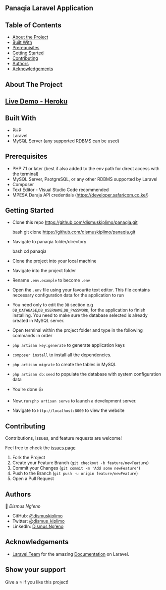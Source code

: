 ## Panaqia Laravel Application

## Table of Contents

* [About the Project](#about-the-project)
* [Built With](#built-with)
* [Prerequisites](#prerequisites)
* [Getting Started](#getting-started)
* [Contributing](#contributing)
* [Authors](#author)
* [Acknowledgements](#acknowledgements)

## About The Project





## [Live Demo - Heroku](https://panaqia.herokuapp.com/)
<!-- ## [Live Demo ]() -->

## Built With

* PHP
* Laravel
* MySQL Server (any supported RDBMS can be used)

## Prerequisites

- PHP 7.1 or later (best if also added to the env path for direct access with the terminal)
- MySQL Server, PsotgreSQL, or any other RDBMS supported by Laravel
- Composer
- Text Editor - Visual Studio Code recommended
- MPESA Daraja API credentials (https://developer.safaricom.co.ke/)

## Getting Started

* Clone this repo <https://github.com/dismuskiplimo/panaqia.git>

    bash
    git clone <https://github.com/dismuskiplimo/panaqia.git>
    

* Navigate to panaqia folder/directory

    bash
    cd panaqia
    
* Clone the project into your local machine
* Navigate into the project folder
* Rename `.env.example` to become `.env`
* Open the `.env` file using your favourite text editor. This file contains necessary configuration data for the application to run
* You need only to edit the `DB` section e.g `DB_DATABASE`,`DB_USERNAME`,`DB_PASSWORD`, for the application to finish installing. You need to make sure the database selected is already created in MySQL server.
* Open terminal within the project folder and type in the following commands in order
* `php artisan key:generate` to generate application keys
* `composer install` to install all the dependencies.
* `php artisan migrate` to create the tables in MySQL
* `php artisan db:seed` to populate the database with system configuration data
* You're done 👍
* Now, run `php artisan serve` to launch a development server.
* Navigate to `http://localhost:8000` to view the website

## Contributing

Contributions, issues, and feature requests are welcome!

Feel free to check the [issues page](../../issues)

  1. Fork the Project
  2. Create your Feature Branch (`git checkout -b feature/newFeature`)
  3. Commit your Changes (`git commit -m 'Add some newFeature'`)
  4. Push to the Branch (`git push -u origin feature/newFeature`)
  5. Open a Pull Request

## Authors

👤 *Dismus Ng'eno*

- GitHub: [@dismuskiplimo](https://github.com/dismuskiplimo)
- Twitter: [@dismus_kiplimo](https://twitter.com/dismus_kiplimo)
- LinkedIn: [Dismus Ng'eno](https://www.linkedin.com/in/dismus-kiplimo)

## Acknowledgements

* [Laravel Team](https://laravel.com/) for the amazing [Documentation](https://laravel.com/docs/master/introduction) on Laravel.

## Show your support

Give a ⭐ if you like this project!
